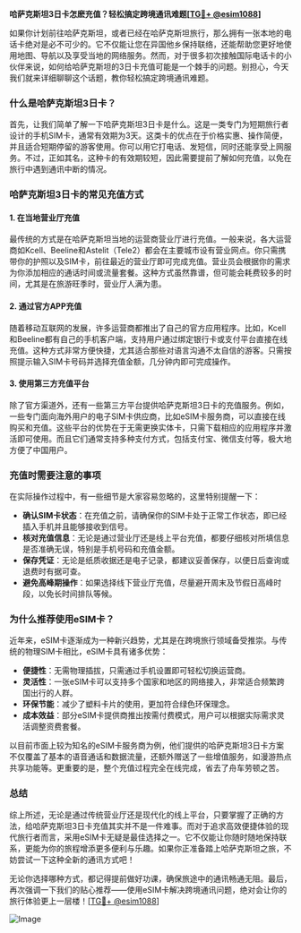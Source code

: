 **哈萨克斯坦3日卡怎麽充值？轻松搞定跨境通讯难题[[TG💪+ @esim1088](https://t.me/s/esim1088)]**

如果你计划前往哈萨克斯坦，或者已经在哈萨克斯坦旅行，那么拥有一张本地的电话卡绝对是必不可少的。它不仅能让您在异国他乡保持联络，还能帮助您更好地使用地图、导航以及享受当地的网络服务。然而，对于很多初次接触国际电话卡的小伙伴来说，如何给哈萨克斯坦的3日卡充值可能是一个棘手的问题。别担心，今天我们就来详细聊聊这个话题，教你轻松搞定跨境通讯难题。

### 什么是哈萨克斯坦3日卡？

首先，让我们简单了解一下哈萨克斯坦3日卡是什么。这是一类专门为短期旅行者设计的手机SIM卡，通常有效期为3天。这类卡的优点在于价格实惠、操作简便，并且适合短期停留的游客使用。你可以用它打电话、发短信，同时还能享受上网服务。不过，正如其名，这种卡的有效期较短，因此需要提前了解如何充值，以免在旅行中遇到通讯中断的情况。

### 哈萨克斯坦3日卡的常见充值方式

#### 1. 在当地营业厅充值

最传统的方式是在哈萨克斯坦当地的运营商营业厅进行充值。一般来说，各大运营商如Kcell、Beeline和Astelit（Tele2）都会在主要城市设有营业网点。你只需携带你的护照以及SIM卡，前往最近的营业厅即可完成充值。营业员会根据你的需求为你添加相应的通话时间或流量套餐。这种方式虽然靠谱，但可能会耗费较多的时间，尤其是在旅游旺季时，营业厅人满为患。

#### 2. 通过官方APP充值

随着移动互联网的发展，许多运营商都推出了自己的官方应用程序。比如，Kcell和Beeline都有自己的手机客户端，支持用户通过绑定银行卡或支付平台直接在线充值。这种方式非常方便快捷，尤其适合那些对语言沟通不太自信的游客。只需按照提示输入SIM卡号码并选择充值金额，几分钟内即可完成操作。

#### 3. 使用第三方充值平台

除了官方渠道外，还有一些第三方平台提供哈萨克斯坦3日卡的充值服务。例如，一些专门面向海外用户的电子SIM卡供应商，比如eSIM卡服务商，可以直接在线购买和充值。这些平台的优势在于无需更换实体卡，只需下载相应的应用程序并激活即可使用。而且它们通常支持多种支付方式，包括支付宝、微信支付等，极大地方便了中国用户。

### 充值时需要注意的事项

在实际操作过程中，有一些细节是大家容易忽略的，这里特别提醒一下：

- **确认SIM卡状态**：在充值之前，请确保你的SIM卡处于正常工作状态，即已经插入手机并且能够接收到信号。
- **核对充值信息**：无论是通过营业厅还是线上平台充值，都要仔细核对所填信息是否准确无误，特别是手机号码和充值金额。
- **保存凭证**：无论是纸质收据还是电子记录，都建议妥善保存，以便日后查询或退费时有据可查。
- **避免高峰期操作**：如果选择线下营业厅充值，尽量避开周末及节假日高峰时段，以免长时间排队等候。

### 为什么推荐使用eSIM卡？

近年来，eSIM卡逐渐成为一种新兴趋势，尤其是在跨境旅行领域备受推崇。与传统的物理SIM卡相比，eSIM卡具有诸多优势：

- **便捷性**：无需物理插拔，只需通过手机设置即可轻松切换运营商。
- **灵活性**：一张eSIM卡可以支持多个国家和地区的网络接入，非常适合频繁跨国出行的人群。
- **环保节能**：减少了塑料卡片的使用，更加符合绿色环保理念。
- **成本效益**：部分eSIM卡提供商推出按需付费模式，用户可以根据实际需求灵活调整资费套餐。

以目前市面上较为知名的eSIM卡服务商为例，他们提供的哈萨克斯坦3日卡方案不仅覆盖了基本的语音通话和数据流量，还额外赠送了一些增值服务，如漫游热点共享功能等。更重要的是，整个充值过程完全在线完成，省去了舟车劳顿之苦。

### 总结

综上所述，无论是通过传统营业厅还是现代化的线上平台，只要掌握了正确的方法，给哈萨克斯坦3日卡充值其实并不是一件难事。而对于追求高效便捷体验的现代旅行者而言，采用eSIM卡无疑是最佳选择之一。它不仅能让你随时随地保持联系，更能为你的旅程增添更多便利与乐趣。如果你正准备踏上哈萨克斯坦之旅，不妨尝试一下这种全新的通讯方式吧！

无论你选择哪种方式，都记得提前做好功课，确保旅途中的通讯畅通无阻。最后，再次强调一下我们的贴心推荐——使用eSIM卡解决跨境通讯问题，绝对会让你的旅行体验更上一层楼！[[TG💪+ @esim1088](https://t.me/s/esim1088)]

![Image](https://i.postimg.cc/4NQfJmqS/Snipaste-2025-05-13-00-14-12.png)
